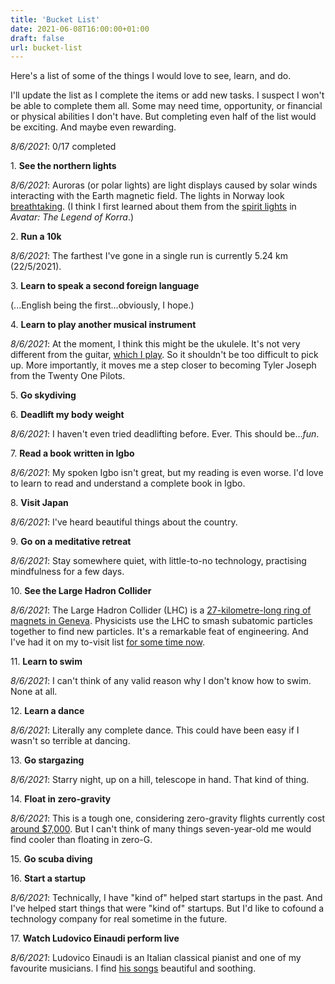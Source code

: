 ```yaml
---
title: 'Bucket List'
date: 2021-06-08T16:00:00+01:00
draft: false
url: bucket-list
---
```


Here's a list of some of the things I would love to see, learn, and do.

I'll update the list as I complete the items or add new tasks. I suspect I won't be able to complete them all. Some may need time, opportunity, or financial or physical abilities I don't have. But completing even half of the list would be exciting. And maybe even rewarding.

_8/6/2021_: 0/17 completed

1\. **See the northern lights**

_8/6/2021_: Auroras (or polar lights) are light displays caused by solar winds interacting with the Earth magnetic field. The lights in Norway look [breathtaking](https://www.youtube.com/watch?v=izYiDDt6d8s). (I think I first learned about them from the [spirit lights](https://www.youtube.com/watch?v=EGSiHpuTzQU) in _Avatar: The Legend of Korra_.)

2\. **Run a 10k**

_8/6/2021_: The farthest I've gone in a single run is currently 5.24 km (22/5/2021).

3\. **Learn to speak a second foreign language**

(...English being the first...obviously, I hope.)

4\. **Learn to play another musical instrument**

_8/6/2021_: At the moment, I think this might be the ukulele. It's not very different from the guitar, [which I play](https://www.youtube.com/watch?v=7rujiFturYw). So it shouldn't be too difficult to pick up. More importantly, it moves me a step closer to becoming Tyler Joseph from the Twenty One Pilots.

5\. **Go skydiving**

6\. **Deadlift my body weight**

_8/6/2021_: I haven't even tried deadlifting before. Ever. This should be..._fun_.

7\. **Read a book written in Igbo**

_8/6/2021_: My spoken Igbo isn't great, but my reading is even worse. I'd love to learn to read and understand a complete book in Igbo.

8\. **Visit Japan**

_8/6/2021_: I've heard beautiful things about the country.

9\. **Go on a meditative retreat**

_8/6/2021_: Stay somewhere quiet, with little-to-no technology, practising mindfulness for a few days.

10\. **See the Large Hadron Collider**

_8/6/2021_: The Large Hadron Collider (LHC) is a [27-kilometre-long ring of magnets in Geneva](https://www.youtube.com/watch?v=328pw5Taeg0). Physicists use the LHC to smash subatomic particles together to find new particles. It's a remarkable feat of engineering. And I've had it on my to-visit list [for some time now](https://twitter.com/ChidiWilliams__/status/1294975851340201985).

11\. **Learn to swim**

_8/6/2021_: I can't think of any valid reason why I don't know how to swim. None at all.

12\. **Learn a dance**

_8/6/2021_: Literally any complete dance. This could have been easy if I wasn't so terrible at dancing.

13\. **Go stargazing**

_8/6/2021_: Starry night, up on a hill, telescope in hand. That kind of thing.

14\. **Float in zero-gravity**

_8/6/2021_: This is a tough one, considering zero-gravity flights currently cost [around $7,000](https://www.airzerog.com/reservation/). But I can't think of many things seven-year-old me would find cooler than floating in zero-G.

15\. **Go scuba diving**

16\. **Start a startup**

_8/6/2021_: Technically, I have "kind of" helped start startups in the past. And I've helped start things that were "kind of" startups. But I'd like to cofound a technology company for real sometime in the future.

17\. **Watch Ludovico Einaudi perform live**

_8/6/2021_: Ludovico Einaudi is an Italian classical pianist and one of my favourite musicians. I find [his songs](https://www.youtube.com/watch?v=MPlkHxFA-Qg&list=PLisS59efNHJlJDa3sibFcwUvJ1vdeKmFe&index=11) beautiful and soothing.
